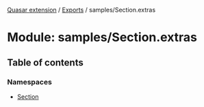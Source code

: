 [Quasar extension](../index.md) / [Exports](../modules.md) / samples/Section.extras

# Module: samples/Section.extras

## Table of contents

### Namespaces

- [Section](samples_Section_extras.Section.md)
